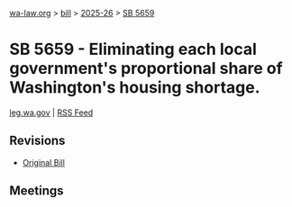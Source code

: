 [wa-law.org](/) > [bill](/bill/) > [2025-26](/bill/2025-26/) > [SB 5659](/bill/2025-26/sb/5659/)

# SB 5659 - Eliminating each local government's proportional share of Washington's housing shortage.
[leg.wa.gov](https://app.leg.wa.gov/billsummary?BillNumber=5659&Year=2025&Initiative=false) | [RSS Feed](./rss.xml)

## Revisions
* [Original Bill](1/)

## Meetings